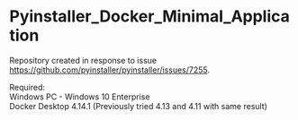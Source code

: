 # Pyinstaller_Docker_Minimal_Application   
   
Repository created in response to issue https://github.com/pyinstaller/pyinstaller/issues/7255.    
   
   
Required:   
Windows PC - Windows 10 Enterprise     
Docker Desktop 4.14.1 (Previously tried 4.13 and 4.11 with same result)   




